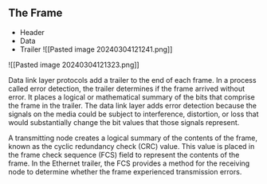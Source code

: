 ## The Frame
- Header
- Data
- Trailer
![[Pasted image 20240304121241.png]]

![[Pasted image 20240304121323.png]]

Data link layer protocols add a trailer to the end of each frame. In a process called error detection, the trailer determines if the frame arrived without error. It places a logical or mathematical summary of the bits that comprise the frame in the trailer. The data link layer adds error detection because the signals on the media could be subject to interference, distortion, or loss that would substantially change the bit values that those signals represent.

A transmitting node creates a logical summary of the contents of the frame, known as the cyclic redundancy check (CRC) value. This value is placed in the frame check sequence (FCS) field to represent the contents of the frame. In the Ethernet trailer, the FCS provides a method for the receiving node to determine whether the frame experienced transmission errors.

